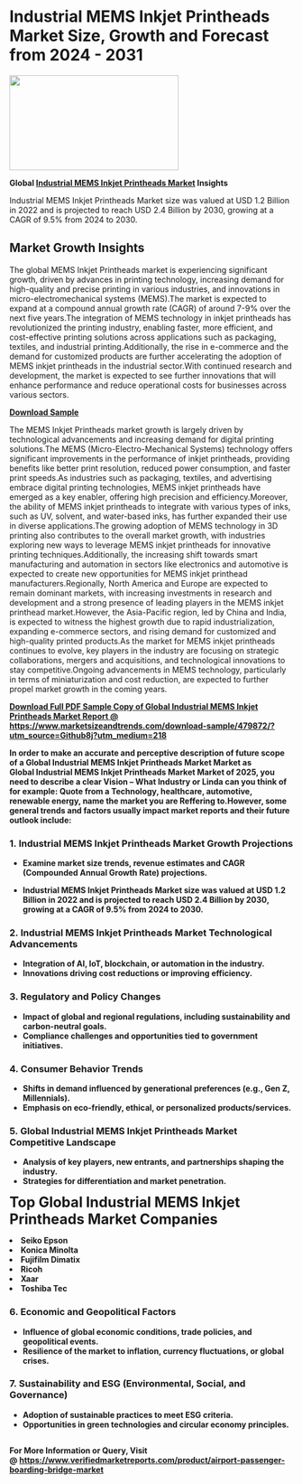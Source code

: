 <H1>Industrial MEMS Inkjet Printheads Market Size, Growth and Forecast from 2024 - 2031</H1><img class="aligncenter size-medium wp-image-584254" src="https://thirdeyenews.in/wp-content/uploads/2024/09/Global-Market-Research-300x168.jpeg" alt="" width="300" height="168" /><p><strong>Global&nbsp;<a href="https://www.marketsizeandtrends.com/download-sample/479872/?utm_source=Github8j?utm_medium=218">Industrial MEMS Inkjet Printheads Market</a> Insights</strong></p><p>Industrial MEMS Inkjet Printheads Market size was valued at USD 1.2 Billion in 2022 and is projected to reach USD 2.4 Billion by 2030, growing at a CAGR of 9.5% from 2024 to 2030.</p><p><h2>Market Growth Insights</h2> <p>The global MEMS Inkjet Printheads market is experiencing significant growth, driven by advances in printing technology, increasing demand for high-quality and precise printing in various industries, and innovations in micro-electromechanical systems (MEMS).The market is expected to expand at a compound annual growth rate (CAGR) of around 7-9% over the next five years.The integration of MEMS technology in inkjet printheads has revolutionized the printing industry, enabling faster, more efficient, and cost-effective printing solutions across applications such as packaging, textiles, and industrial printing.Additionally, the rise in e-commerce and the demand for customized products are further accelerating the adoption of MEMS inkjet printheads in the industrial sector.With continued research and development, the market is expected to see further innovations that will enhance performance and reduce operational costs for businesses across various sectors.</p> <p><strong><a href="#">Download Sample</a></strong></p> <p>The MEMS Inkjet Printheads market growth is largely driven by technological advancements and increasing demand for digital printing solutions.The MEMS (Micro-Electro-Mechanical Systems) technology offers significant improvements in the performance of inkjet printheads, providing benefits like better print resolution, reduced power consumption, and faster print speeds.As industries such as packaging, textiles, and advertising embrace digital printing technologies, MEMS inkjet printheads have emerged as a key enabler, offering high precision and efficiency.Moreover, the ability of MEMS inkjet printheads to integrate with various types of inks, such as UV, solvent, and water-based inks, has further expanded their use in diverse applications.The growing adoption of MEMS technology in 3D printing also contributes to the overall market growth, with industries exploring new ways to leverage MEMS inkjet printheads for innovative printing techniques.Additionally, the increasing shift towards smart manufacturing and automation in sectors like electronics and automotive is expected to create new opportunities for MEMS inkjet printhead manufacturers.Regionally, North America and Europe are expected to remain dominant markets, with increasing investments in research and development and a strong presence of leading players in the MEMS inkjet printhead market.However, the Asia-Pacific region, led by China and India, is expected to witness the highest growth due to rapid industrialization, expanding e-commerce sectors, and rising demand for customized and high-quality printed products.As the market for MEMS inkjet printheads continues to evolve, key players in the industry are focusing on strategic collaborations, mergers and acquisitions, and technological innovations to stay competitive.Ongoing advancements in MEMS technology, particularly in terms of miniaturization and cost reduction, are expected to further propel market growth in the coming years.</p> <p><strong><a href="#"></p><p><span class=""><strong>Download Full PDF Sample Copy of Global Industrial MEMS Inkjet Printheads Market Report</strong> @ <a href="https://www.marketsizeandtrends.com/download-sample/479872/?utm_source=Github8j?utm_medium=218" target="_blank">https://www.marketsizeandtrends.com/download-sample/479872/?utm_source=Github8j?utm_medium=218</a></span></p><p>In order to make an accurate and perceptive description of future scope of a Global&nbsp;Industrial MEMS Inkjet Printheads Market Market as Global&nbsp;Industrial MEMS Inkjet Printheads Market Market of 2025, you need to describe a clear Vision &ndash; What Industry or Linda can you think of for example: Quote from a Technology, healthcare, automotive, renewable energy, name the market you are Reffering to.However, some general trends and factors usually impact market reports and their future outlook include:</p><h3>1.&nbsp;<strong>Industrial MEMS Inkjet Printheads Market Growth Projections</strong></h3><ul><li>Examine market size trends, revenue estimates and CAGR (Compounded Annual Growth Rate) projections.</li><li><p>Industrial MEMS Inkjet Printheads Market size was valued at USD 1.2 Billion in 2022 and is projected to reach USD 2.4 Billion by 2030, growing at a CAGR of 9.5% from 2024 to 2030.</p></li></ul><h3>2.&nbsp;<strong>Industrial MEMS Inkjet Printheads Market Technological Advancements</strong></h3><ul><li>Integration of AI, IoT, blockchain, or automation in the industry.</li><li>Innovations driving cost reductions or improving efficiency.</li></ul><h3>3.&nbsp;<strong>Regulatory and Policy Changes</strong></h3><ul><li>Impact of global and regional regulations, including sustainability and carbon-neutral goals.</li><li>Compliance challenges and opportunities tied to government initiatives.</li></ul><h3>4.&nbsp;<strong>Consumer Behavior Trends</strong></h3><ul><li>Shifts in demand influenced by generational preferences (e.g., Gen Z, Millennials).</li><li>Emphasis on eco-friendly, ethical, or personalized products/services.</li></ul><h3>5.&nbsp;<strong>Global Industrial MEMS Inkjet Printheads Market Competitive Landscape</strong></h3><ul><li>Analysis of key players, new entrants, and partnerships shaping the industry.</li><li>Strategies for differentiation and market penetration.</li></ul><p data-pm-slice="1 1 []"><span style="color: inherit; font-family: inherit; font-size: 25px;">Top Global Industrial MEMS Inkjet Printheads Market Companies</span></p><div class="" data-test-id=""><p><li>Seiko Epson</li><li> Konica Minolta</li><li> Fujifilm Dimatix</li><li> Ricoh</li><li> Xaar</li><li> Toshiba Tec</li></p></div><h3>6.&nbsp;<strong>Economic and Geopolitical Factors</strong></h3><ul><li>Influence of global economic conditions, trade policies, and geopolitical events.</li><li>Resilience of the market to inflation, currency fluctuations, or global crises.</li></ul><h3>7.&nbsp;<strong>Sustainability and ESG (Environmental, Social, and Governance)</strong></h3><ul><li>Adoption of sustainable practices to meet ESG criteria.</li><li>Opportunities in green technologies and circular economy principles.</li></ul><h2><strong style="font-size: 14px;">For More Information or Query, Visit @&nbsp;</strong><a style="background-color: #ffffff; font-size: 14px;" href="https://www.marketsizeandtrends.com/report/industrial-mems-inkjet-printheads-market/" target="_blank">https://www.verifiedmarketreports.com/product/airport-passenger-boarding-bridge-market</a></h2>